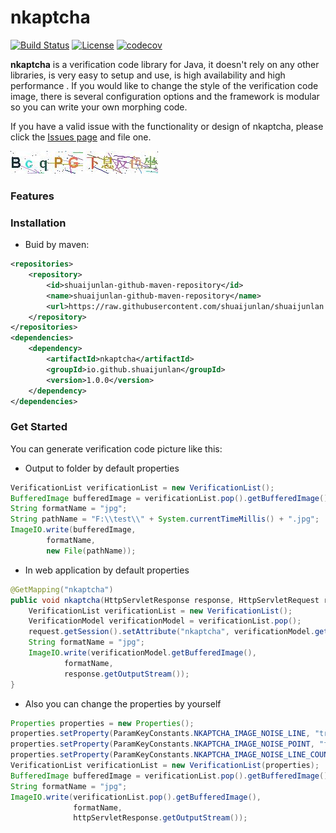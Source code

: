 # nkaptcha

[![Build Status](https://travis-ci.org/shuaijunlan/nkaptcha.svg?branch=master)](https://travis-ci.org/shuaijunlan/nkaptcha) [![License](https://img.shields.io/badge/license-Apache%202-4EB1BA.svg)](https://www.apache.org/licenses/LICENSE-2.0.html) [![codecov](https://codecov.io/gh/shuaijunlan/nkaptcha/branch/master/graph/badge.svg)](https://codecov.io/gh/shuaijunlan/nkaptcha)

**nkaptcha** is a verification code library for Java, it doesn't rely on any other libraries,  is very easy to setup and use, is high availability and high performance . If you would like to change the style of the verification code image, there is several configuration options and the framework is modular so you can write your own morphing code.

If you have a valid issue with the functionality or design of nkaptcha, please click the [Issues page](https://github.com/shuaijunlan/nkaptcha/issues) and file one.

![Verification Code](https://github.com/shuaijunlan/nkaptcha/raw/master/img/en.jpg) ![Verification Code](https://github.com/shuaijunlan/nkaptcha/raw/master/img/zh.jpg)

### Features

### Installation

* Buid by maven:

```xml
<repositories>
    <repository>
        <id>shuaijunlan-github-maven-repository</id>
        <name>shuaijunlan-github-maven-repository</name>
        <url>https://raw.githubusercontent.com/shuaijunlan/shuaijunlan.github.io/master</url>
    </repository>
</repositories>
<dependencies>
    <dependency>
        <artifactId>nkaptcha</artifactId>
        <groupId>io.github.shuaijunlan</groupId>
        <version>1.0.0</version>
    </dependency>
</dependencies>
```

### Get Started

You can generate verification code picture like this:

* Output to folder by default properties

```java
VerificationList verificationList = new VerificationList();
BufferedImage bufferedImage = verificationList.pop().getBufferedImage();
String formatName = "jpg";
String pathName = "F:\\test\\" + System.currentTimeMillis() + ".jpg";
ImageIO.write(bufferedImage,
        formatName,
        new File(pathName));
```

* In web application by default properties

```java
@GetMapping("nkaptcha")
public void nkaptcha(HttpServletResponse response, HttpServletRequest request) throws IOException {
    VerificationList verificationList = new VerificationList();
    VerificationModel verificationModel = verificationList.pop();
    request.getSession().setAttribute("nkaptcha", verificationModel.getText());
    String formatName = "jpg";
    ImageIO.write(verificationModel.getBufferedImage(),
            formatName,
            response.getOutputStream());
}
```

* Also you can change the properties by yourself

```java
Properties properties = new Properties();
properties.setProperty(ParamKeyConstants.NKAPTCHA_IMAGE_NOISE_LINE, "true");
properties.setProperty(ParamKeyConstants.NKAPTCHA_IMAGE_NOISE_POINT, "false");
properties.setProperty(ParamKeyConstants.NKAPTCHA_IMAGE_NOISE_LINE_COUNT, "10");
VerificationList verificationList = new VerificationList(properties);
BufferedImage bufferedImage = verificationList.pop().getBufferedImage();
String formatName = "jpg";
ImageIO.write(verificationList.pop().getBufferedImage(),
              formatName,
              httpServletResponse.getOutputStream());
```

